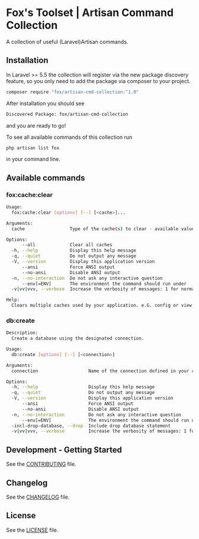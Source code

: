 # Fox's Toolset | Artisan Command Collection

A collection of useful (Laravel)Artisan commands.

## Installation

In Laravel >= 5.5 the collection will register via the new package discovery feature, so you only need to add the package via composer to your project.

```bash
composer require "fox/artisan-cmd-collection:^1.0"
```

After installation you should see

```bash
Discovered Package: fox/artisan-cmd-collection
```

and you are ready to go!

To see all available commands of this collection run 

```bash
php artisan list fox
```

in your command line.

## Available commands

### fox:cache:clear

```bash
Usage:
  fox:cache:clear [options] [--] [<cache>]...

Arguments:
  cache                 Type of the cache(s) to clear - available values are [app|config|route|view]

Options:
      --all             Clear all caches
  -h, --help            Display this help message
  -q, --quiet           Do not output any message
  -V, --version         Display this application version
      --ansi            Force ANSI output
      --no-ansi         Disable ANSI output
  -n, --no-interaction  Do not ask any interactive question
      --env[=ENV]       The environment the command should run under
  -v|vv|vvv, --verbose  Increase the verbosity of messages: 1 for normal output, 2 for more verbose output and 3 for debug

Help:
  Clears multiple caches used by your application. e.G. config or view caches
```

### db:create

```bash
Description:
  Create a database using the designated connection.

Usage:
  db:create [options] [--] [<connection>]

Arguments:
  connection                   Name of the connection defined in your config/database.php file. [default: "default"]

Options:
  -h, --help                   Display this help message
  -q, --quiet                  Do not output any message
  -V, --version                Display this application version
      --ansi                   Force ANSI output
      --no-ansi                Disable ANSI output
  -n, --no-interaction         Do not ask any interactive question
      --env[=ENV]              The environment the command should run under
  -incl-drop-database, --drop  Include drop database statement
  -v|vv|vvv, --verbose         Increase the verbosity of messages: 1 for normal output, 2 for more verbose output and 3 for debug
```

## Development - Getting Started

See the [CONTRIBUTING](CONTRIBUTING.md) file.

## Changelog

See the [CHANGELOG](CHANGELOG.md) file.

## License
 
See the [LICENSE](LICENSE.md) file.
